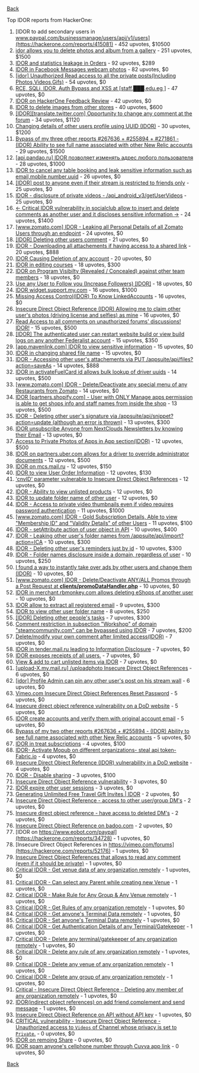 [Back](README.md)

Top IDOR reports from HackerOne:

1. [IDOR to add secondary users in www.paypal.com/businessmanage/users/api/v1/users](https://hackerone.com/reports/415081) - 452 upvotes, $10500
2. [idor allows you to delete photos and album from a gallery](https://hackerone.com/reports/380410) - 251 upvotes, $1500
3. [IDOR and statistics leakage in Orders](https://hackerone.com/reports/544329) - 92 upvotes, $289
4. [IDOR in Facebook Messages webcam photos](https://hackerone.com/reports/390346) - 82 upvotes, $0
5. [[idor] Unauthorized Read access to all the private posts(Including Photos,Videos,Gifs)](https://hackerone.com/reports/148764) - 54 upvotes, $0
6. [RCE, SQLi, IDOR, Auth Bypass and XSS at [staff.███.edu.eg ]](https://hackerone.com/reports/404874) - 47 upvotes, $0
7. [IDOR on HackerOne Feedback Review](https://hackerone.com/reports/262661) - 42 upvotes, $0
8. [IDOR to delete images from other stores](https://hackerone.com/reports/404797) - 40 upvotes, $600
9. [[IDOR][translate.twitter.com] Opportunity to change any comment at the forum](https://hackerone.com/reports/181748) - 34 upvotes, $1120
10. [Changing details of other users profile using UUID (IDOR)](https://hackerone.com/reports/195996) - 30 upvotes, $1200
11. [Bypass of my three other reports #267636 + #255894 + #271861 - (IDOR) Ability to see full name associated with other New Relic accounts](https://hackerone.com/reports/320173) - 29 upvotes, $1500
12. [[api.pandao.ru] IDOR позволяет изменять адрес любого пользователя](https://hackerone.com/reports/484339) - 28 upvotes, $1000
13. [IDOR to cancel any table booking and leak sensitive information such as email,mobile number,uuid](https://hackerone.com/reports/265258) - 26 upvotes, $0
14. [[IDOR] post to anyone even if their stream is restricted to friends only](https://hackerone.com/reports/137954) - 25 upvotes, $0
15. [IDOR - disclosure of private videos - /api_android_v3/getUserVideos](https://hackerone.com/reports/186279) - 25 upvotes, $0
16. [<- Critical IDOR vulnerability in socialclub allow to insert and delete comments as another user and it discloses sensitive information ->](https://hackerone.com/reports/204292) - 24 upvotes, $1400
17. [[www.zomato.com] IDOR - Leaking all Personal Details of all Zomato Users through an endpoint](https://hackerone.com/reports/269937) - 24 upvotes, $0
18. [[IDOR] Deleting other users comment](https://hackerone.com/reports/138243) - 21 upvotes, $0
19. [IDOR - Downloading all attachements if having access to a shared link](https://hackerone.com/reports/194790) - 20 upvotes, $888
20. [IDOR Causing Deletion of any account](https://hackerone.com/reports/156537) - 20 upvotes, $0
21. [IDOR in editing courses](https://hackerone.com/reports/227522) - 18 upvotes, $300
22. [IDOR on Program Visibilty (Revealed / Concealed) against other team members](https://hackerone.com/reports/291721) - 18 upvotes, $0
23. [Use any User to Follow you (Increase Followers) [IDOR]](https://hackerone.com/reports/245969) - 18 upvotes, $0
24. [IDOR widget.support.my.com](https://hackerone.com/reports/328337) - 16 upvotes, $1000
25. [Missing Access Control(IDOR) To Know LinkedAccounts](https://hackerone.com/reports/152407) - 16 upvotes, $0
26. [Insecure Direct Object Reference (IDOR) Allowing me to claim other user's photos (driving license and selfies) as mine](https://hackerone.com/reports/268167) - 16 upvotes, $0
27. [Read Access to all comments on unauthorized forums' discussions! IDOR!](https://hackerone.com/reports/308610) - 15 upvotes, $500
28. [[IDOR] The authenticated user can restart website build or view build logs on any another Federalist account](https://hackerone.com/reports/245872) - 15 upvotes, $350
29. [[app.mavenlink.com] IDOR to view sensitive information](https://hackerone.com/reports/283419) - 15 upvotes, $0
30. [IDOR in changing shared file name](https://hackerone.com/reports/547663) - 15 upvotes, $0
31. [IDOR - Accessing other user's attachements via PUT /appsuite/api/files?action=saveAs](https://hackerone.com/reports/204984) - 14 upvotes, $888
32. [IDOR in activateFuelCard id allows bulk lookup of driver uuids](https://hackerone.com/reports/254151) - 14 upvotes, $500
33. [[www.zomato.com] IDOR - Delete/Deactivate any special menu of any Restaurants from Zomato](https://hackerone.com/reports/264919) - 14 upvotes, $0
34. [IDOR [partners.shopify.com] - User with ONLY Manage apps permission is able to get shops info and staff names from inside the shop](https://hackerone.com/reports/243943) - 13 upvotes, $500
35. [IDOR - Deleting other user's signature via /appsuite/api/snippet?action=update (although an error is thrown)](https://hackerone.com/reports/199321) - 13 upvotes, $300
36. [IDOR unsubscribe Anyone from NextClouds Newsletters by knowing their Email](https://hackerone.com/reports/230328) - 13 upvotes, $0
37. [Access to Private Photos of Apps in App section(IDOR)](https://hackerone.com/reports/318751) - 12 upvotes, $500
38. [IDOR on partners.uber.com allows for a driver to override administrator documents](https://hackerone.com/reports/194594) - 12 upvotes, $500
39. [IDOR on mcs.mail.ru](https://hackerone.com/reports/312555) - 12 upvotes, $150
40. [IDOR to view User Order Information](https://hackerone.com/reports/287789) - 12 upvotes, $130
41. ['cnvID' parameter vulnerable to Insecure Direct Object References](https://hackerone.com/reports/265284) - 12 upvotes, $0
42. [IDOR - Ability to view unlisted products](https://hackerone.com/reports/172545) - 12 upvotes, $0
43. [IDOR to update folder name of other user](https://hackerone.com/reports/587687) - 12 upvotes, $0
44. [IDOR - Access to private video thumbnails even if video requires password authentication](https://hackerone.com/reports/197114) - 11 upvotes, $1000
45. [[www.zomato.com] IDOR - Gold Subscription Details, Able to view "Membership ID" and "Validity Details" of other Users](https://hackerone.com/reports/344145) - 11 upvotes, $100
46. [IDOR - setAttribute action of user object in API](https://hackerone.com/reports/285432) - 10 upvotes, $400
47. [IDOR - Leaking other user's folder names from /appsuite/api/import?action=ICA](https://hackerone.com/reports/199281) - 10 upvotes, $300
48. [IDOR - Deleting other user's reminders just by id](https://hackerone.com/reports/198969) - 10 upvotes, $300
49. [IDOR - Folder names disclosure inside a domain, regardless of user](https://hackerone.com/reports/194574) - 10 upvotes, $250
50. [I found a way to instantly take over ads by other users and change them (IDOR)](https://hackerone.com/reports/253929) - 10 upvotes, $0
51. [[www.zomato.com] IDOR - Delete/Deactivate ANY/ALL Promos through a Post Request at **clients/promoDataHandler.php**](https://hackerone.com/reports/264754) - 10 upvotes, $0
52. [IDOR in merchant.rbmonkey.com allows deleting eShops of another user](https://hackerone.com/reports/281296) - 10 upvotes, $0
53. [IDOR allow to extract all registered email](https://hackerone.com/reports/302485) - 9 upvotes, $300
54. [IDOR to view other user folder name](https://hackerone.com/reports/333767) - 8 upvotes, $250
55. [[IDOR] Deleting other people's tasks](https://hackerone.com/reports/293845) - 7 upvotes, $300
56. [Comment restriction in subsection "Workshop" of domain "steamcommunity.com" can be bypassed using IDOR](https://hackerone.com/reports/365504) - 7 upvotes, $200
57. [Delete/modify your own comment after limited access(IDOR)](https://hackerone.com/reports/154410) - 7 upvotes, $0
58. [IDOR in tender.mail.ru leading to Information Disclosure](https://hackerone.com/reports/226640) - 7 upvotes, $0
59. [IDOR exposes receipts of all users.](https://hackerone.com/reports/283407) - 7 upvotes, $0
60. [View & add to cart unlisted items via IDOR](https://hackerone.com/reports/344284) - 7 upvotes, $0
61. [[upload-X.my.mail.ru] /uploadphoto Insecure Direct Object References](https://hackerone.com/reports/140548) - 6 upvotes, $0
62. [[idor] Profile Admin can pin any other user's post on his stream wall](https://hackerone.com/reports/138852) - 6 upvotes, $0
63. [Vimeo.com Insecure Direct Object References Reset Password](https://hackerone.com/reports/42587) - 5 upvotes, $0
64. [Insecure direct object reference vulnerability on a DoD website](https://hackerone.com/reports/184933) - 5 upvotes, $0
65. [IDOR create accounts and verify them with original account email](https://hackerone.com/reports/244636) - 5 upvotes, $0
66. [Bypass of my two other reports #267636 + #255894 - (IDOR) Ability to see full name associated with other New Relic accounts](https://hackerone.com/reports/271861) - 5 upvotes, $0
67. [IDOR in treat subscriptions](https://hackerone.com/reports/313050) - 4 upvotes, $100
68. [IDOR- Activate Mopub on different organizations- steal api token- Fabric.io](https://hackerone.com/reports/95552) - 4 upvotes, $0
69. [Insecure Direct Object Reference (IDOR) vulnerability in a DoD website](https://hackerone.com/reports/207099) - 4 upvotes, $0
70. [IDOR - Disable sharing](https://hackerone.com/reports/153905) - 3 upvotes, $100
71. [Insecure Direct Object Reference vulnerability](https://hackerone.com/reports/46397) - 3 upvotes, $0
72. [IDOR expire other user sessions](https://hackerone.com/reports/56511) - 3 upvotes, $0
73. [Generating Unlimited Free Travel Gift Invites | IDOR](https://hackerone.com/reports/49499) - 2 upvotes, $0
74. [Insecure Direct Object Reference - access to other user/group DM's](https://hackerone.com/reports/53858) - 2 upvotes, $0
75. [Insecure direct object reference - have access to deleted DM's](https://hackerone.com/reports/52646) - 2 upvotes, $0
76. [Insecure Direct Object Reference on badoo.com](https://hackerone.com/reports/126861) - 2 upvotes, $0
77. [IDOR on https://www.eobot.com/paypal](https://hackerone.com/reports/34728) - 1 upvotes, $0
78. [Insecure Direct Object References in https://vimeo.com/forums](https://hackerone.com/reports/52176) - 1 upvotes, $0
79. [Insecure Direct Object References that allows to read any comment (even if it should be private)](https://hackerone.com/reports/52181) - 1 upvotes, $0
80. [Critical IDOR - Get venue data of any organization remotely](https://hackerone.com/reports/120305) - 1 upvotes, $0
81. [Critical IDOR - Can select any Parent while creating new Venue](https://hackerone.com/reports/120312) - 1 upvotes, $0
82. [Critical IDOR - Make Rule for Any Group & Any Venue remotely](https://hackerone.com/reports/120318) - 1 upvotes, $0
83. [Critical IDOR - Get Rules of any organization remotely](https://hackerone.com/reports/120314) - 1 upvotes, $0
84. [Critical IDOR - Get anyone's Terminal Data remotely](https://hackerone.com/reports/120289) - 1 upvotes, $0
85. [Critical IDOR - Set anyone's Terminal Data remotely](https://hackerone.com/reports/120291) - 1 upvotes, $0
86. [Critical IDOR - Get Authentication Details of any Terminal/Gatekeeper](https://hackerone.com/reports/120293) - 1 upvotes, $0
87. [Critical IDOR - Delete any terminal/gatekeeper of any organization remotely](https://hackerone.com/reports/120288) - 1 upvotes, $0
88. [Critical IDOR - Delete any rule of any organization remotely](https://hackerone.com/reports/120126) - 1 upvotes, $0
89. [Critical IDOR - Delete any venue of any organization remotely](https://hackerone.com/reports/120123) - 1 upvotes, $0
90. [Critical IDOR - Delete any group of any organization remotely](https://hackerone.com/reports/120121) - 1 upvotes, $0
91. [Critical - Insecure Direct Object Reference - Deleting any member of any organization remotely](https://hackerone.com/reports/120115) - 1 upvotes, $0
92. [IDOR(indirect object references) on add friend,complement and send message](https://hackerone.com/reports/166849) - 1 upvotes, $0
93. [Insecure Direct Object Reference on API without API key](https://hackerone.com/reports/284963) - 1 upvotes, $0
94. [CRITICAL vulnerability - Insecure Direct Object Reference - Unauthorized access to `Videos` of Channel whose privacy is set to `Private`.](https://hackerone.com/reports/45960) - 0 upvotes, $0
95. [IDOR on remoing Share](https://hackerone.com/reports/85720) - 0 upvotes, $0
96. [IDOR spam anyone's cellphone number through Cuvva app link](https://hackerone.com/reports/232562) - 0 upvotes, $0


[Back](README.md)